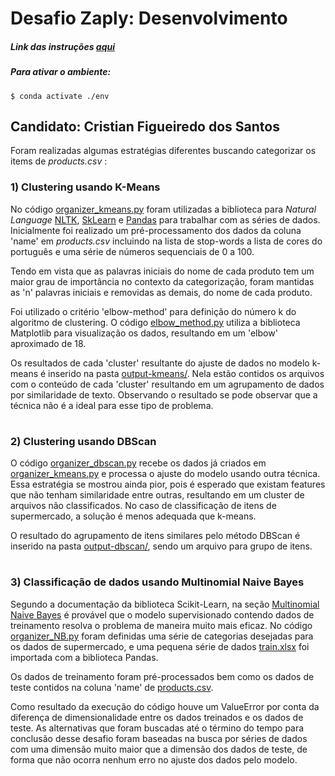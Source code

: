 # **Desafio Zaply: Desenvolvimento**
##### Link das instruções [aqui](https://ruddy-radius-5a5.notion.site/Desafio-Zaply-Machine-Learning-09-2021-a4783deab5534d5a89db06e530fcd690)
##### Para ativar o ambiente: 
    $ conda activate ./env
## **Candidato**: Cristian Figueiredo dos Santos


Foram realizadas algumas estratégias diferentes buscando categorizar os items de *products.csv* :  


### 1) Clustering usando K-Means
No código [organizer_kmeans.py](organizer_kmeans.py) foram utilizadas a biblioteca para *Natural Language* [NLTK](https://www.nltk.org/), [SkLearn](https://scikit-learn.org/stable/) e [Pandas](https://pandas.pydata.org/) para trabalhar com as séries de dados.
Inicialmente foi realizado um pré-processamento dos dados da coluna 'name' em  *products.csv*  incluindo na lista de stop-words a lista de cores do português e uma série de números sequenciais de 0 a 100. 

Tendo em vista que as palavras iniciais do nome de cada produto tem um maior grau de importância no contexto da categorização, foram mantidas as 'n' palavras iniciais e removidas as demais, do nome de cada produto.

Foi utilizado o critério 'elbow-method' para definição do número k do algoritmo de clustering. O código [elbow_method.py](elbol_method.py) utiliza a biblioteca Matplotlib para visualização os dados, resultando em um 'elbow' aproximado de 18.

Os resultados de cada 'cluster' resultante do ajuste de dados no modelo k-means é inserido na pasta [output-kmeans/](output-kmeans/). Nela estão contidos os arquivos com o conteúdo de cada 'cluster' resultando em um agrupamento de dados por similaridade de texto. Observando o resultado se pode observar que a técnica não é a ideal para esse tipo de problema.

#
### 2) Clustering usando DBScan

O código [organizer_dbscan.py](organizer_dbscan.py) recebe os dados já criados em [organizer_kmeans.py](organizer_kmeans.py) e processa o ajuste do modelo usando outra técnica. Essa estratégia se mostrou ainda pior, pois é esperado que existam features que não tenham similaridade entre outras, resultando em um cluster de arquivos não classificados. No caso de classificação de itens de supermercado, a solução é menos adequada que k-means. 

O resultado do agrupamento de itens similares pelo método DBScan é inserido na pasta [output-dbscan/](output-dbscan/), sendo um arquivo para grupo de itens.

#
### 3) Classificação de dados usando Multinomial Naive Bayes

Segundo a documentação da biblioteca Scikit-Learn, na seção [Multinomial Naive Bayes](https://scikit-learn.org/stable/modules/generated/sklearn.naive_bayes.MultinomialNB.html#sklearn.naive_bayes.MultinomialNB) é provável que o modelo supervisionado contendo dados de treinamento resolva o problema de maneira muito mais eficaz.
No código [organizer_NB.py](organizer_NB.py) foram definidas uma série de categorias desejadas para os dados de supermercado, e uma pequena série de dados [train.xlsx](train.xlsx) foi importada com a biblioteca Pandas.

Os dados de treinamento foram pré-processados bem como os dados de teste contidos na coluna 'name' de [products.csv](products.csv). 

Como resultado da execução do código houve um ValueError por conta da diferença de dimensionalidade entre os dados treinados e os dados de teste. As alternativas que foram buscadas até o término do tempo para conclusão desse desafio foram baseadas na busca por séries de dados com uma dimensão muito maior que a dimensão dos dados de teste, de forma que não ocorra nenhum erro no ajuste dos dados pelo modelo.









